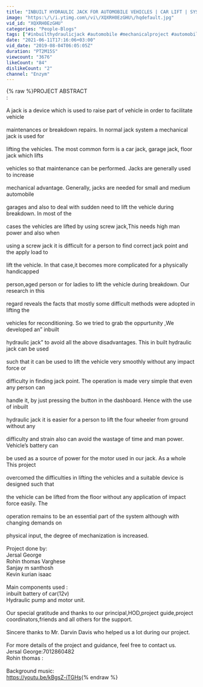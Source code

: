 ```yaml
---
title: "INBUILT HYDRAULIC JACK FOR AUTOMOBILE VEHICLES | CAR LIFT | SYSTEM | MECHANICAL PROJECT |12V BATTERY"
image: "https:\/\/i.ytimg.com\/vi\/XQXRH0EzGHU\/hqdefault.jpg"
vid_id: "XQXRH0EzGHU"
categories: "People-Blogs"
tags: ["#inbuilthydraulicjack #automobile #mechanicalproject #automobileproject #12vbattery #engineering"]
date: "2021-06-11T17:16:06+03:00"
vid_date: "2019-08-04T06:05:05Z"
duration: "PT2M15S"
viewcount: "3676"
likeCount: "84"
dislikeCount: "2"
channel: "Enzym"
---
```

{% raw %}PROJECT ABSTRACT<br />:<br /><br />A jack is a device which is used to raise part of vehicle in order to facilitate vehicle <br /><br />maintenances or breakdown repairs. In normal jack system a mechanical jack is used for <br /><br />lifting the vehicles. The most common form is a car jack, garage jack, floor jack which lifts <br /><br />vehicles so that maintenance can be performed. Jacks are generally used to increase <br /><br />mechanical advantage. Generally, jacks are needed for small and medium automobile <br /><br />garages and also to deal with sudden need to lift the vehicle during breakdown. In most of the <br /><br />cases the vehicles are lifted by using screw jack,This needs high man power and also when <br /><br />using a screw jack it is difficult for a person to find correct jack point and the apply load to <br /><br />lift the vehicle. In that case,it becomes more complicated for a physically handicapped <br /><br />person,aged person or for ladies to lift the vehicle during breakdown. Our research in this <br /><br />regard reveals the facts that mostly some difficult methods were adopted in lifting the <br /><br />vehicles for reconditioning. So we tried to grab the oppurtunity ,We developed an” inbuilt <br /><br />hydraulic jack” to avoid all the above disadvantages. This in built hydraulic jack can be used <br /><br />such that it can be used to lift the vehicle very smoothly without any impact force or <br /><br />difficulty in finding jack point. The operation is made very simple that even any person can <br /><br />handle it, by just pressing the button in the dashboard. Hence with the use of inbuilt <br /><br />hydraulic jack it is easier for a person to lift the four wheeler from ground without any <br /><br />difficulty and strain also can avoid the wastage of time and man power. Vehicle’s battery can <br /><br />be used as a source of power for the motor used in our jack. As a whole This project <br /><br />overcomed the difficulties in lifting the vehicles and a suitable device is designed such that <br /><br />the vehicle can be lifted from the floor without any application of impact force easily. The <br /><br />operation remains to be an essential part of the system although with changing demands on <br /><br />physical input, the degree of mechanization is increased.<br /><br />Project done by:<br />Jersal George<br />Rohin thomas Varghese<br />Sanjay m santhosh<br />Kevin kurian isaac<br /><br />Main components used :<br />inbuilt battery of car(12v)<br />Hydraulic pump and motor unit.<br /><br />Our special gratitude and thanks to our principal,HOD,project guide,project coordinators,friends and all others for the support.<br /><br />Sincere thanks to Mr. Darvin Davis who helped us a lot during our project.<br /><br />For more details of the project  and guidance, feel free to contact us.<br />Jersal George:7012860482<br />Rohin thomas :<br /><br />Background music:<br /><a rel="nofollow" target="blank" href="https://youtu.be/kBgsZ-iTGHs">https://youtu.be/kBgsZ-iTGHs</a>{% endraw %}
